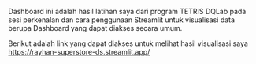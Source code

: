 Dashboard ini adalah hasil latihan saya dari program TETRIS DQLab pada sesi perkenalan dan cara penggunaan Streamlit untuk visualisasi data berupa Dashboard yang dapat diakses secara umum.

Berikut adalah link yang dapat diakses untuk melihat hasil visualisasi saya
https://rayhan-superstore-ds.streamlit.app/

